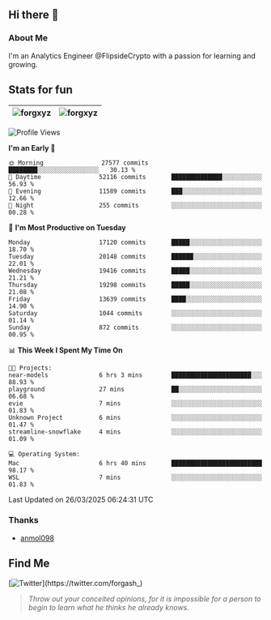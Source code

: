## Hi there 👋

### About Me

I'm an Analytics Engineer @FlipsideCrypto with a passion for learning and growing.
  
## Stats for fun

| <img align="center" src="https://github-readme-streak-stats.herokuapp.com/?user=forgxyz&theme=tokyonight" alt="forgxyz" /> | <img align="center" src="https://github-readme-stats.vercel.app/api?username=forgxyz&theme=tokyonight&show_icons=true" alt="forgxyz" /> |
| ------------- |------------- |


<!--START_SECTION:waka-->
![Profile Views](http://img.shields.io/badge/Profile%20Views-1-blue)

**I'm an Early 🐤** 

```text
🌞 Morning                27577 commits       ████████░░░░░░░░░░░░░░░░░   30.13 % 
🌆 Daytime                52116 commits       ██████████████░░░░░░░░░░░   56.93 % 
🌃 Evening                11589 commits       ███░░░░░░░░░░░░░░░░░░░░░░   12.66 % 
🌙 Night                  255 commits         ░░░░░░░░░░░░░░░░░░░░░░░░░   00.28 % 
```
📅 **I'm Most Productive on Tuesday** 

```text
Monday                   17120 commits       █████░░░░░░░░░░░░░░░░░░░░   18.70 % 
Tuesday                  20148 commits       ██████░░░░░░░░░░░░░░░░░░░   22.01 % 
Wednesday                19416 commits       █████░░░░░░░░░░░░░░░░░░░░   21.21 % 
Thursday                 19298 commits       █████░░░░░░░░░░░░░░░░░░░░   21.08 % 
Friday                   13639 commits       ████░░░░░░░░░░░░░░░░░░░░░   14.90 % 
Saturday                 1044 commits        ░░░░░░░░░░░░░░░░░░░░░░░░░   01.14 % 
Sunday                   872 commits         ░░░░░░░░░░░░░░░░░░░░░░░░░   00.95 % 
```


📊 **This Week I Spent My Time On** 

```text
🐱‍💻 Projects: 
near-models              6 hrs 3 mins        ██████████████████████░░░   88.93 % 
playground               27 mins             ██░░░░░░░░░░░░░░░░░░░░░░░   06.68 % 
evie                     7 mins              ░░░░░░░░░░░░░░░░░░░░░░░░░   01.83 % 
Unknown Project          6 mins              ░░░░░░░░░░░░░░░░░░░░░░░░░   01.47 % 
streamline-snowflake     4 mins              ░░░░░░░░░░░░░░░░░░░░░░░░░   01.09 % 

💻 Operating System: 
Mac                      6 hrs 40 mins       █████████████████████████   98.17 % 
WSL                      7 mins              ░░░░░░░░░░░░░░░░░░░░░░░░░   01.83 % 
```


 Last Updated on 26/03/2025 06:24:31 UTC
<!--END_SECTION:waka-->

### Thanks
 - [anmol098](https://github.com/anmol098/waka-readme-stats/)
  
## Find Me
[![Twitter](https://img.shields.io/twitter/url/https/twitter.com/forgash_.svg?style=social&label=Follow%20%40forgash_)](https://twitter.com/forgash_)


> *Throw out your conceited opinions, for it is impossible for a person to begin to learn what he thinks he already knows.* 
